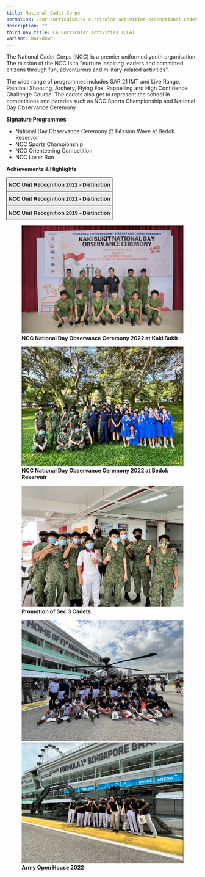 ```yaml
---
title: National Cadet Corps
permalink: /our-curriculum/co-curricular-activities-cca/national-cadet-corps/
description: ""
third_nav_title: Co Curricular Activities (CCA)
variant: markdown
---
```

<p>The National Cadet Corps (NCC) is a premier uniformed youth organisation. The mission of the NCC is to "nurture inspiring leaders and committed citizens through fun, adventurous and military-related activities".</p>
<p>The wide range of programmes includes SAR 21 IMT and Live Range, Paintball Shooting, Archery, Flying Fox, Rappelling and High Confidence Challenge Course. The cadets also get to represent the school in competitions and parades such as NCC Sports Championship and National Day Observance Ceremony.&nbsp;</p>
<p><strong>Signature Programmes&nbsp;</strong></p>
<ul>
<li>National Day Observance Ceremony @ PAssion Wave at Bedok Reservoir</li>
<li>NCC Sports Championship</li>
<li>NCC Orienteering Competition</li>
<li>NCC Laser Run</li>
</ul>
<p><strong>Achievements</strong><strong>&nbsp;&amp; Highlights</strong></p>

<style type="text/css">
.tg  {border-collapse:collapse;border-spacing:0;}
.tg td{border-color:black;border-style:solid;border-width:1px;font-family:Arial, sans-serif;font-size:14px;
  overflow:hidden;padding:10px 5px;word-break:normal;}
.tg th{border-color:black;border-style:solid;border-width:1px;font-family:Arial, sans-serif;font-size:14px;
  font-weight:normal;overflow:hidden;padding:10px 5px;word-break:normal;}
.tg .tg-j0e3{background-color:#EAEAEA;color:#222;font-weight:bold;text-align:center;vertical-align:middle}
</style>
<table class="tg">
<thead>
  <tr>
    <th class="tg-j0e3"><span style="color:#222;background-color:#EAEAEA">NCC Unit Recognition 2022 - Distinction</span></th>
  </tr>
</thead>
<tbody>
  <tr>
    <td class="tg-j0e3"><span style="color:#222;background-color:#EAEAEA"> NCC Unit Recognition 2021 - Distinction</span></td>
  </tr>
  <tr>
    <td class="tg-j0e3"><span style="color:#222;background-color:#EAEAEA"> NCC Unit Recognition 2019 - Distinction</span></td>
  </tr>
</tbody>
</table>

<figure>
<img src="/images/National%20Day%20Observance%20KB.jpg">
<figcaption> <strong>NCC National Day Observance Ceremony 2022 at Kaki Bukit
</strong> </figcaption>
</figure>

<figure>
<img src="/images/National%20Day%20Observance%20BR.jpg">
<figcaption> <strong>NCC National Day Observance Ceremony 2022 at Bedok Reservoir</strong> </figcaption>
</figure>

<figure>
<img src="/images/Promotion%20of%20Sec%203%20cadets.jpg">
<figcaption> <strong>Promotion of Sec 3 Cadets</strong> </figcaption>
</figure>

<figure>
<img src="/images/army%20open%20house.jpg">
<img src="/images/Army%20Open%20House%202.jpg">
<figcaption> <strong>Army Open House 2022  </strong> </figcaption>
</figure>